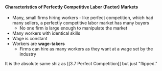 #### Characteristics of Perfectly Competitive Labor (Factor) Markets

* Many, small firms hiring workers - like perfect competition, which had many sellers, a perfectly competitive labor market has many buyers
	* No one firm is large enough to manipulate the market
* Many workers with identical skills
* Wage is constant
* Workers are **wage-takers**
	* Firms can hire as many workers as they want at a wage set by the industry

It is the absolute same shiz as [[3.7 Perfect Competition]] but just "flipped."

